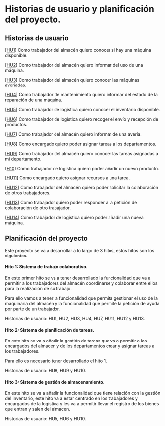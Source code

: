 # Historias de usuario y planificación del proyecto.

## Historias de usuario

[[HU1](https://github.com/antobalbis/CC-20-21-antoniobalbis/issues/6)] Como trabajador del almacén quiero conocer si hay una máquina disponible.

[[HU2](https://github.com/antobalbis/CC-20-21-antoniobalbis/issues/7)] Como trabajador del almacén quiero informar del uso de una máquina.

[[HU3](https://github.com/antobalbis/CC-20-21-antoniobalbis/issues/8)] Como trabajador del almacén quiero conocer las máquinas averiadas.

[[HU4](https://github.com/antobalbis/CC-20-21-antoniobalbis/issues/9)] Como trabajador de mantenimiento quiero informar del estado de la reparación de una máquina.

[[HU5](https://github.com/antobalbis/CC-20-21-antoniobalbis/issues/11)] Como trabajador de logística quiero conocer el inventario disponible.

[[HU6](https://github.com/antobalbis/CC-20-21-antoniobalbis/issues/12)] Como trabajador de logística quiero recoger el envío y recepción de productos.

[[HU7](https://github.com/antobalbis/CC-20-21-antoniobalbis/issues/19)] Como trabajador del almacén quiero informar de una avería.

[[HU8](https://github.com/antobalbis/CC-20-21-antoniobalbis/issues/20)] Como encargado quiero poder asignar tareas a los departamentos.

[[HU9](https://github.com/antobalbis/CC-20-21-antoniobalbis/issues/21)] Como trabajador del almacén quiero conocer las tareas asignadas a mi departamento.

[[H10](https://github.com/antobalbis/CC-20-21-antoniobalbis/issues/23)] Como trabajador de logística quiero poder añadir un nuevo producto.

[[HU11](https://github.com/antobalbis/CC-20-21-antoniobalbis/issues/24)] Como encargado quiero asignar recursos a una tarea.

[[HU12](https://github.com/antobalbis/CC-20-21-antoniobalbis/issues/25)] Como trabajador del almacén quiero poder solicitar la colaboración de otros trabajadores.

[[HU13](https://github.com/antobalbis/CC-20-21-antoniobalbis/issues/26)] Como trabajador quiero poder responder a la petición de colaboración de otro trabajador.

[[HU14](https://github.com/antobalbis/CC-20-21-antoniobalbis/issues/27)] Como trabajador de logística quiero poder añadir una nueva máquina.

## Planificación del proyecto

Este proyecto se va a desarrollar a lo largo de 3 hitos, estos hitos son los siguientes.

#### Hito 1: Sistema de trabajo colaborativo.

En este primer hito se va a tener desarrollado la funcionalidad que va a permitir a los trabajadores del almacén coordinarse y colaborar entre ellos para la realización de su trabajo.

Para ello vamos a tener la funcionalidad que permita gestionar el uso de la maquinaria del almacén y la funcionalidad que permite la petición de ayuda por parte de un trabajador.

Historias de usuario: HU1, HU2, HU3, HU4, HU7, HU11, HU12 y HU13.

#### Hito 2: Sistema de planificación de tareas.

En este hito se va a añadir la gestión de tareas que va a permitir a los encargados del almacen y de los departamentos crear y asignar tareas a los trabajadores.

Para ello es necesario tener desarrollado el hito 1.

Historias de usuario: HU8, HU9 y HU10.

#### Hito 3: Sistema de gestión de almacenamiento.

En este hito se va a añadir la funcionalidad que tiene relación con la gestión del inventario, este hito va a estar centrado en los trabajadores y encargados de la logística y les va a permitir llevar el registro de los bienes que entran y salen del almacen.

Historias de usuario: HU5, HU6 y HU10.
